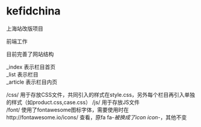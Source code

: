 # kefidchina  

上海站改版项目  

前端工作  

目前完善了网站结构  

_index		表示栏目首页  
_list		表示栏目  
_article	表示栏目内页  

/css/  		用于存放CSS文件，共同引入的样式在style.css，另外每个栏目再引入单独的样式（如product.css,case.css） 
/js/  		用于存放JS文件  
/font/  	使用了fontawesome图标字体，需要使用时在http://fontawesome.io/icons/ 查看，原fa fa-*被换成了icon icon-*，其他不变  
